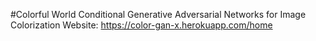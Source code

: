 #Colorful World
Conditional Generative Adversarial Networks for Image Colorization
Website: https://color-gan-x.herokuapp.com/home


